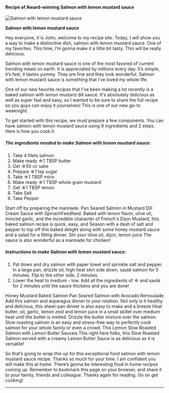             

#### Recipe of Award-winning Salmon with lemon mustard sauce

![Salmon with lemon mustard sauce](https://img-global.cpcdn.com/recipes/fc7cba6bcb6533f7/751x532cq70/salmon-with-lemon-mustard-sauce-recipe-main-photo.jpg)

**Salmon with lemon mustard sauce**

Hey everyone, it is John, welcome to my recipe site. Today, I will show you a way to make a distinctive dish, salmon with lemon mustard sauce. One of my favorites. This time, I’m gonna make it a little bit tasty. This will be really delicious.

Salmon with lemon mustard sauce is one of the most favored of current trending meals on earth. It is appreciated by millions every day. It’s simple, it’s fast, it tastes yummy. They are fine and they look wonderful. Salmon with lemon mustard sauce is something that I’ve loved my whole life.

One of our new favorite recipes that I've been making a lot recently is a baked salmon with lemon mustard dill sauce. It's absolutely delicious as well as super fast and easy, so I wanted to be sure to share the full recipe so you guys can enjoy it yourselves! This is one of our new go-to weeknight.

To get started with this recipe, we must prepare a few components. You can have salmon with lemon mustard sauce using 9 ingredients and 2 steps. Here is how you cook it.

##### The ingredients needed to make Salmon with lemon mustard sauce:

1.  Take 4 filets salmon
2.  Make ready ☆1 TBSP butter
3.  Get ☆50 cc sake
4.  Prepare ☆1 tsp sugar
5.  Take ☆1 TBSP mirin
6.  Make ready ☆1 TBSP whole grain mustard
7.  Get ☆1 TBSP lemon
8.  Take Salt
9.  Take Pepper

Start off by preparing the marinade. Pan Seared Salmon in Mustard Dill Cream Sauce with SpinachFeedfeed. Baked with lemon flavor, olive oil, minced garlic, and the incredible character of French's Dijon Mustard, this baked salmon recipe is quick, easy, and Season with a dash of salt and pepper to top off this baked delight along with some honey mustard sauce and a salad for a filling dinner. Stir your olive oil, dijon, lemon juice The sauce is also wonderful as a marinade for chicken!

##### Instructions to make Salmon with lemon mustard sauce:

1.  Pat down and dry salmon with paper towel and sprinkle salt and pepper. In a large pan, drizzle oil, high heat skin side down, sauté salmon for 5 minutes. Flip to the other side, 2 minutes.
2.  Lower the heat to medium - low. Add all the ingredients of ☆ and sauté for 2 minutes until the sauce thickens and you are done!

Honey Mustard Baked Salmon Pan Seared Salmon with Avocado Remoulade Add this salmon and asparagus dinner to your rotation. Not only is it healthy and delicious, this sheet-pan dinner is also easy to make and a breeze Heat butter, oil, garlic, lemon zest and lemon juice in a small skillet over medium heat until the butter is melted. Drizzle the butter mixture over the salmon. Slow roasting salmon is an easy and stress-free way to perfectly cook salmon for your whole family or even a crowd. This Lemon Slow Roasted Salmon with Lemon Butter Sauceis This right here folks, this Slow Roasted Salmon served with a creamy Lemon Butter Sauce is as delicious as it is versatile!

So that’s going to wrap this up for this exceptional food salmon with lemon mustard sauce recipe. Thanks so much for your time. I am confident you will make this at home. There’s gonna be interesting food in home recipes coming up. Remember to bookmark this page on your browser, and share it to your family, friends and colleague. Thanks again for reading. Go on get cooking!

* * *